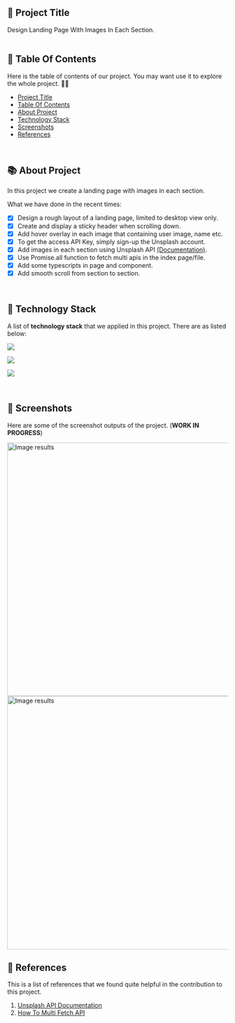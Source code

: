 <!-- START Project Title -->
## 📢 Project Title
Design Landing Page With Images In Each Section.
<br /><br />
<!-- END Project Title -->

<!-- START Table Of Contents -->
## 📌 Table Of Contents
Here is the table of contents of our project. You may want use it to explore the whole project. 🛵💨

- [Project Title](#-project-title)
- [Table Of Contents](#-table-of-contents)
- [About Project](#-about-project)
- [Technology Stack](#-technology-stack)
- [Screenshots](#-screenshots)
- [References](#-references)

<a align="right" href="#-project-title">
  <img align="right" width="16" src="https://user-images.githubusercontent.com/92319348/202473243-8f547c67-ab8a-4fb1-821e-75e83ff6b097.png" />
</a>
<br />
<!-- END Table Of Contents -->

<!-- START About Project -->
## 📚 About Project
In this project we create a landing page with images in each section.

What we have done in the recent times:
* [x] Design a rough layout of a landing page, limited to desktop view only.
* [x] Create and display a sticky header when scrolling down.
* [X] Add hover overlay in each image that containing user image, name etc.
* [x] To get the access API Key, simply sign-up the Unsplash account.
* [x] Add images in each section using Unsplash API [(Documentation)](https://unsplash.com/documentation).
* [x] Use Promise.all function to fetch multi apis in the index page/file.
* [x] Add some typescripts in page and component.
* [x] Add smooth scroll from section to section.

<a align="right" href="#-project-title">
  <img align="right" width="16" src="https://user-images.githubusercontent.com/92319348/202473243-8f547c67-ab8a-4fb1-821e-75e83ff6b097.png" />
</a>
<br />
<!-- END About Project -->

<!-- START Technology Stack -->
## 🚀 Technology Stack
A list of **technology stack** that we applied in this project. There are as listed below:

<p align="left">
  <a href="https://skillicons.dev">
    <img src="https://skillicons.dev/icons?i=html,css,javascript" />
  </a>
</p>
<p align="left">
  <a href="https://skillicons.dev">
    <img src="https://skillicons.dev/icons?i=nextjs,tailwind" />
  </a>
</p>
<p align="left">
  <a href="https://skillicons.dev">
    <img src="https://skillicons.dev/icons?i=vscode" />
  </a>
</p>

<a align="right" href="#-project-title">
  <img align="right" width="16" src="https://user-images.githubusercontent.com/92319348/202473243-8f547c67-ab8a-4fb1-821e-75e83ff6b097.png" />
</a>
<br />
<!-- END Technology Stack -->

<!-- START Screenshots -->
## 📸 Screenshots
Here are some of the screenshot outputs of the project. (**WORK IN PROGRESS**)

<img width="580" alt="Image results" src="https://user-images.githubusercontent.com/92319348/203851239-7b1ededc-363a-4ca0-8746-69c162eaeccf.jpg">
<img width="580" alt="Image results" src="https://user-images.githubusercontent.com/92319348/204151896-0e0463f6-5d43-45bd-b058-478cac3c8c3b.jpg">

<a align="right" href="#-project-title">
  <img align="right" width="16" src="https://user-images.githubusercontent.com/92319348/202473243-8f547c67-ab8a-4fb1-821e-75e83ff6b097.png" />
</a>

<br />
<!-- END Screenshots -->

<!-- START References -->
## 🔎 References
This is a list of references that we found quite helpful in the contribution to this project.
1. [Unsplash API Documentation](https://unsplash.com/documentation) 
2. [How To Multi Fetch API](https://stackoverflow.com/questions/46241827/fetch-api-requesting-multiple-get-requests)
 
<a align="right" href="#-project-title">
  <img align="right" width="16" src="https://user-images.githubusercontent.com/92319348/202473243-8f547c67-ab8a-4fb1-821e-75e83ff6b097.png" />
</a>
<!-- END References -->

